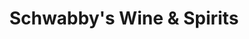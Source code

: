 ---
title: "Schwabby's Wine & Spirits"
url: /narragansett/schwabbys-wine-and-spirits/
shop: alcohol
---